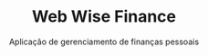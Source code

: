 <h1 align="center">Web Wise Finance</h1>
<p align="center"> Aplicação de gerenciamento de finanças pessoais</p>
